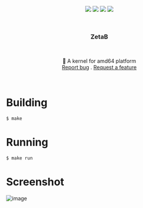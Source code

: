 <p align="center">
<img src="https://img.shields.io/github/contributors/corruptmemry/ZetaK.svg?style=for-the-badge"/>
<img src="https://img.shields.io/github/forks/corruptmemry/ZetaK.svg?style=for-the-badge"/>
<img src="https://img.shields.io/github/stars/corruptmemry/ZetaK.svg?style=for-the-badge"/>
<img src="https://img.shields.io/github/issues/corruptmemry/ZetaK.svg?style=for-the-badge"/>
</p>
<br />
  <h3 align="center">ZetaB</h3>
  <br />
  <p align="center">
  🚦 A kernel for amd64 platform
  <br />
  <a href="https://github.com/corruptmemry/ZetaK/issues">Report bug</a>
  .
  <a href="https://github.com/corruptmemry/ZetaK/issues">Request a feature</a>
  </p>
<br />

# Building
```sh
$ make
```

# Running
```sh
$ make run
```

# Screenshot
![image](https://user-images.githubusercontent.com/88046785/132995652-383ede7d-3fa7-40b1-8189-7098db84b677.png)
